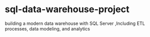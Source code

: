 # sql-data-warehouse-project
building a modern data warehouse  with SQL Server ,Including ETL processes, data modeling, and analytics
